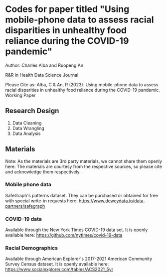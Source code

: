 # Codes for paper titled "Using mobile-phone data to assess racial disparities in unhealthy food reliance during the COVID-19 pandemic"

Author: Charles Alba and Ruopeng An

R&R in Health Data Science Journal

Please Cite as: Alba, C & An, R (2023). Using mobile-phone data to assess racial disparities in unhealthy food reliance during the COVID-19 pandemic. Working Paper

## Research Design 

1. Data Cleaning
2. Data Wrangling
3. Data Analysis 

## Materials 

Note: As the materials are 3rd party materials, we cannot share them openly here. The materials are courtesy from the respective sources, so please cite and acknowledge them respectively. 


### Mobile phone data 

SafeGraph's patterns dataset. They can be purchased or obtained for free with special write-in requests here: https://www.deweydata.io/data-partners/safegraph 

### COVID-19 data 

Available through the New York Times COVID-19 data set. It is openly available here: https://github.com/nytimes/covid-19-data 

### Racial Demographics

Available through American Explorer's 2017-2021 American Community Survey Census dataset. It is openly available here: https://www.socialexplorer.com/tables/ACS2021_5yr 
